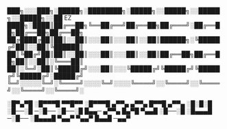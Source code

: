 
███╗░░░███╗░█████╗░████████╗░█████╗░░█████╗░░█████╗░░█████╗░░██
EZ
████╗░████║██╔══██╗╚══██╔══╝██╔══██╗██╔═══╝░██╔══██╗██╔══██╗██╔══██╗
██╔████╔██║██║░░██║░░░██║░░░██║░░██║██████╗░╚█████╔╝██║░░██║╚██████║
██║╚██╔╝██║██║░░██║░░░██║░░░██║░░██║██╔══██╗██╔══██╗██║░░██║░╚═══██║
██║░╚═╝░██║╚█████╔╝░░░██║░░░╚█████╔╝╚█████╔╝╚█████╔╝╚█████╔╝░█████╔╝
╚═╝░░░░░╚═╝░╚════╝░░░░╚═╝░░░░╚════╝░░╚════╝░░╚════╝░░╚════╝░░╚════╝░



░█▀▄▀█ ░█▀▀▀█ ▀▀█▀▀ ░█▀▀▀█ ▄▀▀▄ ▄▀▀▄ █▀▀█ ▄▀▀▄ 
░█░█░█ ░█──░█ ─░█── ░█──░█ █▄▄─ ▄▀▀▄ █▄▀█ ▀▄▄█ 
░█──░█ ░█▄▄▄█ ─░█── ░█▄▄▄█ ▀▄▄▀ ▀▄▄▀ █▄▄█ ─▄▄▀
